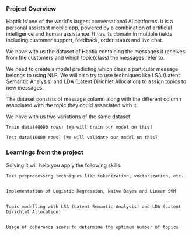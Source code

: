 ### Project Overview

 Haptik is one of the world's largest conversational AI platforms. It is a personal assistant mobile app, powered by a combination of artificial intelligence and human assistance. It has its domain in multiple fields including customer support, feedback, order status and live chat.

We have with us the dataset of Haptik containing the messages it receives from the customers and which topic(class) the messages refer to.

We need to create a model predicting which class a particular message belongs to using NLP. We will also try to use techniques like LSA (Latent Semantic Analysis) and LDA (Latent Dirichlet Allocation) to assign topics to new messages.


The dataset consists of message column along with the different column associated with the topic they could associated with it.


We have with us two variations of the same dataset

    Train data(40000 rows) [We will train our model on this]

    Test data(10000 rows) [We will validate our model on this]



### Learnings from the project

 Solving it will help you apply the following skills:


    Text preprocessing techniques like tokenization, vectorization, etc.


    Implementation of Logistic Regression, Naive Bayes and Linear SVM.


    Topic modelling with LSA (Latent Semantic Analysis) and LDA (Latent Dirichlet Allocation)


    Usage of coherence score to determine the optimum number of topics




